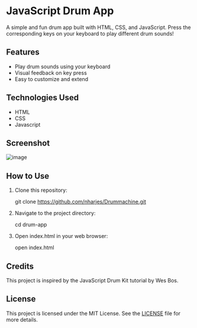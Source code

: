 # JavaScript Drum App

A simple and fun drum app built with HTML, CSS, and JavaScript. Press the corresponding keys on your keyboard to play different drum sounds!

## Features

- Play drum sounds using your keyboard
- Visual feedback on key press
- Easy to customize and extend


## Technologies Used
- HTML
- CSS
- Javascript

 ## Screenshot

![image](https://github.com/nharjes/Drummachine/assets/132439937/dfb654a3-339d-443d-b2f8-127dcb3b86bb)


## How to Use

1. Clone this repository:

      git clone https://github.com/nharjes/Drummachine.git

2. Navigate to the project directory:

      cd drum-app

3. Open index.html in your web browser:

      open index.html

## Credits 
  This project is inspired by the JavaScript Drum Kit tutorial by Wes Bos.
      
  ## License 
  This project is licensed under the MIT License. See the [LICENSE](LICENSE) file for more details.

